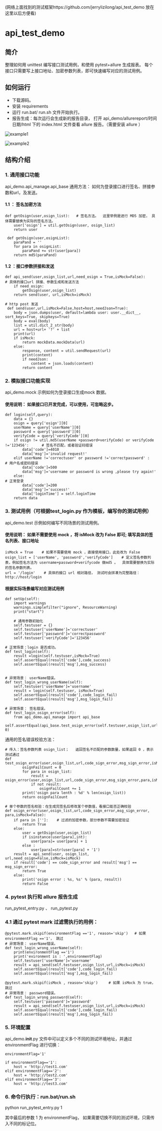 

(网络上面找到的测试框架https://github.com/jerrylizilong/api_test_demo  放在这里以后方便看)



# api_test_demo

## 简介
整理如何用 unittest 编写接口测试用例，和使用 pytest+allure 生成报表。
每个接口只需要写上接口地址、加密参数列表，即可快速编写对应的测试用例。

## 如何运行
- 下载源码。
- 安装 requirements
- 运行 run.bat/ run.sh 文件开始执行。
- 报告生成：每次运行会生成新的报告目录， 打开 api_demo/allurereport/时间日期/html  下的 index.html 文件查看 allure 报告。（需要安装 allure ）

![example1](cmd.png "example1")

![example2](allure.png "example2")

## 结构介绍

### 1. 通用接口功能
api_demo.api_manage.api_base   通用方法： 如何为登录接口进行签名、拼接参数和url，及发送。

#### 1.1 ： 签名加密方法

```
def getOsign(user,osign_list):   # 签名方法。  这里举例是进行 MD5 加密， 具体需要替换为实际的签名方法。
    user['osign'] = util.getOsign(user, osign_list)
    return user

 def getOsign(user,osignList):
    paraPand = ''
    for para in osignList:
        paraPand += str(user[para])
    return md5(paraPand)
  ```

#### 1.2 ：接口参数拼接和发送

```
def api_send(user,osign_list,url,need_osign = True,isMock=False):     # 具体的接口url 拼接、参数生成和发送方法
    if need_osign:
        getOsign(user,osign_list)
    return send(user, url,isMock=isMock)

# http post 发送
 def send(user,url,isMock=False,host=host,needJson=True):
    body = json.dumps(user, default=lambda user: user.__dict__, sort_keys=True, skipkeys=True)
    body = eval(body)
    list = util.dict_2_str(body)
    url = host+url+ '?' + list
    print(url)
    if isMock:
        return mockData.mockData(url)
    else:
        response, content = util.sendRequest(url)
        print(content)
        if needJson:
            content = json.loads(content)
        return content
```

### 2. 模拟接口功能实现
api_demo.mock     示例如何为登录接口生成mock 数据。
#### 使用说明： 如果接口已开发完成，可以使用，可忽略这步。

```
def login(self,query):
    data = {}
    osign = query['osign'][0]
    userName = query['userName'][0]
    password = query['password'][0]
    verifyCode = query['verifyCode'][0]
    if osign != util.md5(userName +password+verifyCode) or verifyCode !='123456':      # 签名不匹配，或者验证码错误
        data['code']=4010
        data['msg']='invalid request!'
    elif userName !='correctuser' or password !='correctpassword' :                # 用户名或密码错误
        data['code']=500
        data['msg']='username or password is wrong ,please try again!'
    else:                                                                               # 正常登录
        data['code']=200
        data['msg']='success!'
        data['loginTime'] = self.loginTime
    return data
```

### 3. 测试用例（可根据test_login.py 作为模板，编写你的测试用例）
 api_demo.test  示例如何编写不同场景的测试用例。

#### 使用说明： 如果不需要使用 mock ，将 isMock 改为 False 即可; 填写具体的签名列表、接口地址
```
isMock = True    # 如果不需要使用 mock ，直接使用接口，此处改为 False
osign_list = ['userName', 'password','verifyCode']    # 定义签名参数列表，例如签名方法为 username+password+verifycode 做md5 。  具体需要替换为实际的签名参数列表。
url = '/login'    # 具体的接口 url 相对路径， 测试时会拼凑为完整路径：  http://host/login
```
#### 根据实际场景编写对应测试用例

```
def setUp(self):
    import warnings
    warnings.simplefilter("ignore", ResourceWarning)
    print("start")

    # 通用参数初始化
    self.testuser = {}
    self.testuser['userName']='correctuser'
    self.testuser['password']='correctpassword'
    self.testuser['verifyCode']='123456'

# 正常场景：login 是否成功。
def test_login(self):
    result =login(self.testuser,isMock=True)
    self.assertEqual(result['code'],code_success)
    self.assertEqual(result['msg'],msg_success)


# 异常场景： userName错误。
def test_login_wrong_userName(self):
    self.testuser['userName']='username'
    result = login(self.testuser, isMock=True)
    self.assertEqual(result['code'],code_login_fail)
    self.assertEqual(result['msg'],msg_login_fail)

# 异常场景： 签名错误。
def test_login_osign_error(self):
    from api_demo.api_manage import api_base
    self.assertEqual(api_base.test_osign_error(self.testuser,osign_list,url,code_sign_error,msg_sign_error,isMock=isMock), 0)

```

通用的签名错误校验方法：
```
# 传入：签名参数列表 osign_list；   返回签名不匹配的参数数量，如果返回 0 ，表示测试通过
def test_osign_error(user,osign_list,url,code_sign_error,msg_sign_error,isMock=False):
        osignFailCount = 0
        for para in osign_list:
            result = osign_error(user,osign_list,url,code_sign_error,msg_sign_error,para,isMock=isMock)
            if not result:
                osignFailCount += 1
        print('osign para lenth : %d' % len(osign_list))
        return osignFailCount

# 单个参数的签名校验：在生成完签名后修改某个参数值，看接口能否正确校验
def osign_error(user,osign_list,url,code_sign_error,msg_sign_error, para,isMock=False):
    if para in ['']:    # 过滤的加密参数，部分参数不需要加密验证
        return True
    else:
        user = getOsign(user,osign_list)
        if isinstance(user[para],int):
            user[para]= user[para] + 1
        else :
            user[para]=str(user[para] + '1')
    result = api_send(user, osign_list, url,need_osign=False,isMock=isMock)
    if result['code'] == code_sign_error and result['msg'] == msg_sign_error:
        return True
    else:
        print('osign error : %s, %s' % (para, result))
        return False
```

### 4. pytest 执行和 allure 报告生成
run_pytest_entry.py 、 run_pytest.py

### 4.1 通过 pytest mark 过滤需执行的用例：
```
@pytest.mark.skipif(environmentFlag =='1', reason='skip')   # 如果environmentFlag =='1'， 跳过
# 异常场景： userName错误。
def test_login_wrong_userName(self):
    print(environmentFlag =='1')
    print('evironment is : ',environmentFlag)
    self.testuser['userName']='username'
    result = api_send(self.testuser,osign_list,url,isMock=isMock)
    self.assertEqual(result['code'],code_login_fail)
    self.assertEqual(result['msg'],msg_login_fail)

@pytest.mark.skipif(isMock , reason='skip')     # 如果 isMock 为 true， 跳过
# 异常场景： password错误。
def test_login_wrong_password(self):
    self.testuser['password']='password'
    result = api_send(self.testuser,osign_list,url,isMock=isMock)
    self.assertEqual(result['code'],code_login_fail)
    self.assertEqual(result['msg'],msg_login_fail)

```

### 5. 环境配置
api_demo.__init__.py  文件中可以定义多个不同的测试环境地址，并通过 environmentFlag 进行切换：
```
environmentFlag='1'

if environmentFlag=='1':
    host = 'http://test1.com'
elif environmentFlag=='2':
    host = 'http://test2.com'
elif environmentFlag=='3':
    host = 'http://test3.com'
```

### 6. 命令行执行：run.bat/run.sh

python run_pytest_entry.py 1

其中最后的参数 1 为 environmentFlag， 如果需要切换不同的测试环境，只需传入不同的标记位。

